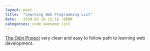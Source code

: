 ```yaml
---
layout: post
title:  "Learning Web Programming List"
date:   2020-01-10 15:16 -0800
categories: code awesome-list
---
```


[The Odin Project][odin_project] very clean and easy to follow path to learning web development.

[odin_project]: https://www.theodinproject.com/
